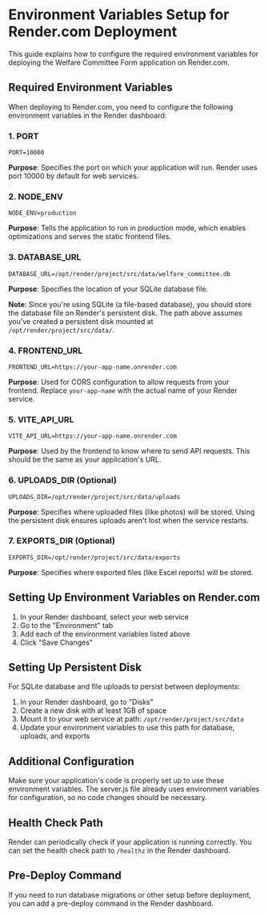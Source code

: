 # Environment Variables Setup for Render.com Deployment

This guide explains how to configure the required environment variables for deploying the Welfare Committee Form application on Render.com.

## Required Environment Variables

When deploying to Render.com, you need to configure the following environment variables in the Render dashboard:

### 1. PORT

```
PORT=10000
```

**Purpose**: Specifies the port on which your application will run. Render uses port 10000 by default for web services.

### 2. NODE_ENV

```
NODE_ENV=production
```

**Purpose**: Tells the application to run in production mode, which enables optimizations and serves the static frontend files.

### 3. DATABASE_URL

```
DATABASE_URL=/opt/render/project/src/data/welfare_committee.db
```

**Purpose**: Specifies the location of your SQLite database file. 

**Note**: Since you're using SQLite (a file-based database), you should store the database file on Render's persistent disk. The path above assumes you've created a persistent disk mounted at `/opt/render/project/src/data/`.

### 4. FRONTEND_URL

```
FRONTEND_URL=https://your-app-name.onrender.com
```

**Purpose**: Used for CORS configuration to allow requests from your frontend. Replace `your-app-name` with the actual name of your Render service.

### 5. VITE_API_URL

```
VITE_API_URL=https://your-app-name.onrender.com
```

**Purpose**: Used by the frontend to know where to send API requests. This should be the same as your application's URL.

### 6. UPLOADS_DIR (Optional)

```
UPLOADS_DIR=/opt/render/project/src/data/uploads
```

**Purpose**: Specifies where uploaded files (like photos) will be stored. Using the persistent disk ensures uploads aren't lost when the service restarts.

### 7. EXPORTS_DIR (Optional)

```
EXPORTS_DIR=/opt/render/project/src/data/exports
```

**Purpose**: Specifies where exported files (like Excel reports) will be stored.

## Setting Up Environment Variables on Render.com

1. In your Render dashboard, select your web service
2. Go to the "Environment" tab
3. Add each of the environment variables listed above
4. Click "Save Changes"

## Setting Up Persistent Disk

For SQLite database and file uploads to persist between deployments:

1. In your Render dashboard, go to "Disks"
2. Create a new disk with at least 1GB of space
3. Mount it to your web service at path: `/opt/render/project/src/data`
4. Update your environment variables to use this path for database, uploads, and exports

## Additional Configuration

Make sure your application's code is properly set up to use these environment variables. The server.js file already uses environment variables for configuration, so no code changes should be necessary.

## Health Check Path

Render can periodically check if your application is running correctly. You can set the health check path to `/healthz` in the Render dashboard.

## Pre-Deploy Command

If you need to run database migrations or other setup before deployment, you can add a pre-deploy command in the Render dashboard.
